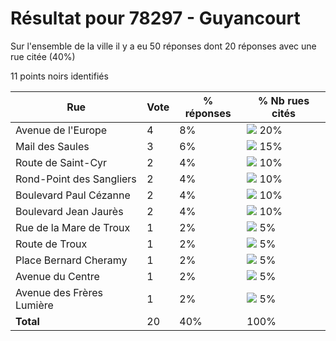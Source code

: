 # Résultat pour 78297 - Guyancourt

Sur l'ensemble de la ville il y a eu 50 réponses dont 20 réponses avec une rue citée (40%)

11 points noirs identifiés

| Rue | Vote | % réponses | % Nb rues cités|
|-----|------|------------|----------------|
| Avenue de l'Europe | 4 | 8% | <img src="../../img/bar_20.gif" />&nbsp;20%|
| Mail des Saules | 3 | 6% | <img src="../../img/bar_15.gif" />&nbsp;15%|
| Route de Saint-Cyr | 2 | 4% | <img src="../../img/bar_10.gif" />&nbsp;10%|
| Rond-Point des Sangliers | 2 | 4% | <img src="../../img/bar_10.gif" />&nbsp;10%|
| Boulevard Paul Cézanne | 2 | 4% | <img src="../../img/bar_10.gif" />&nbsp;10%|
| Boulevard Jean Jaurès | 2 | 4% | <img src="../../img/bar_10.gif" />&nbsp;10%|
| Rue de la Mare de Troux | 1 | 2% | <img src="../../img/bar_5.gif" />&nbsp;5%|
| Route de Troux | 1 | 2% | <img src="../../img/bar_5.gif" />&nbsp;5%|
| Place Bernard Cheramy | 1 | 2% | <img src="../../img/bar_5.gif" />&nbsp;5%|
| Avenue du Centre | 1 | 2% | <img src="../../img/bar_5.gif" />&nbsp;5%|
| Avenue des Frères Lumière | 1 | 2% | <img src="../../img/bar_5.gif" />&nbsp;5%|
| **Total** | 20 | 40% | 100%|
